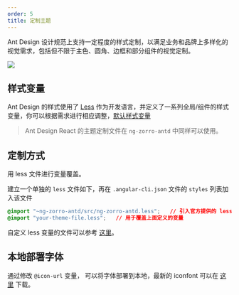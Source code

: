 ```yaml
---
order: 5
title: 定制主题
---
```


Ant Design 设计规范上支持一定程度的样式定制，以满足业务和品牌上多样化的视觉需求，包括但不限于主色、圆角、边框和部分组件的视觉定制。

![](https://zos.alipayobjects.com/rmsportal/zTFoszBtDODhXfLAazfSpYbSLSEeytoG.png)

## 样式变量

Ant Design 的样式使用了 [Less](http://lesscss.org/) 作为开发语言，并定义了一系列全局/组件的样式变量，你可以根据需求进行相应调整，[默认样式变量](https://github.com/NG-ZORRO/ng-zorro-antd/blob/0.7.0/components/style/themes/default.less)

> Ant Design React 的主题定制文件在 `ng-zorro-antd` 中同样可以使用。

## 定制方式

用 less 文件进行变量覆盖。

建立一个单独的 `less` 文件如下，再在 `.angular-cli.json` 文件的 `styles` 列表加入该文件

```css
@import "~ng-zorro-antd/src/ng-zorro-antd.less";   // 引入官方提供的 less 样式入口文件
@import "your-theme-file.less";   // 用于覆盖上面定义的变量
```

自定义 less 变量的文件可以参考 [这里](https://github.com/NG-ZORRO/ng-zorro-antd/blob/0.7.0/site_scripts/_site/src/theme.less)。

## 本地部署字体

通过修改 `@icon-url` 变量， 可以将字体部署到本地，最新的 iconfont 可以在 [这里](https://github.com/ant-design/ant-design/releases/download/resource/iconfont-3.x.zip) 下载。
